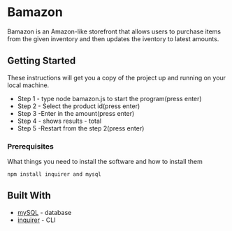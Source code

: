 # Bamazon

Bamazon is an Amazon-like storefront that allows users to purchase items from the given inventory and then updates the iventory to latest amounts. 

## Getting Started

These instructions will get you a copy of the project up and running on your local machine.

* Step 1 - type node bamazon.js to start the program(press enter)
* Step 2 - Select the product id(press enter) 
* Step 3 -Enter in the amount(press enter) 
* Step 4 - shows results - total 
* Step 5 -Restart from the step 2(press enter)


### Prerequisites

What things you need to install the software and how to install them

```
npm install inquirer and mysql
```
## Built With

* [mySQL](https://dev.mysql.com/doc/) - database
* [inquirer](https://www.npmjs.com/package/inquirer/v/0.2.3) - CLI

